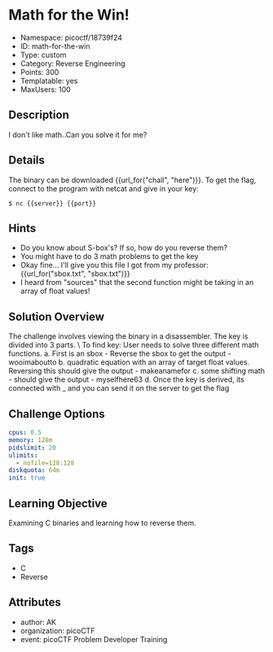 # Math for the Win!

- Namespace: picoctf/18739f24
- ID: math-for-the-win
- Type: custom
- Category: Reverse Engineering
- Points: 300
- Templatable: yes
- MaxUsers: 100

## Description

I don't like math..Can you solve it for me?

## Details
The binary can be downloaded {{url_for("chall", "here")}}.
To get the flag, connect to the program with netcat and give in your key:

`$ nc {{server}} {{port}}`

## Hints

- Do you know about S-box's? If so, how do you reverse them?
- You might have to do 3 math problems to get the key
- Okay fine... I'll give you this file I got from my professor: {{url_for("sbox.txt", "sbox.txt")}}
- I heard from "sources" that the second function might be taking in an array of float values!

## Solution Overview

The challenge involves viewing the binary in a disassembler. The key is divided into 3 parts. \\ To find key: User needs to solve three different math functions.
 a. First is an sbox - Reverse the sbox to get the output - wooimaboutto
 b. quadratic equation with an array of target float values. Reversing this should give the output - makeanamefor
 c. some shifting math - should give the output - myselfhere63
 d. Once the key is derived, its connected with _ and you can send it on the server to get the flag



## Challenge Options

```yaml
cpus: 0.5
memory: 128m
pidslimit: 20
ulimits:
  - nofile=128:128
diskquota: 64m
init: true
```

## Learning Objective

Examining C binaries and learning how to reverse them.

## Tags

- C
- Reverse

## Attributes

- author: AK
- organization: picoCTF
- event: picoCTF Problem Developer Training
